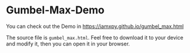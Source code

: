 # Gumbel-Max-Demo

You can check out the Demo in https://iamxpy.github.io/gumbel_max.html

The source file is `gumbel_max.html`. Feel free to download it to your device and modify it, then you can open it in your browser.
